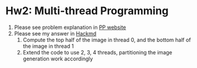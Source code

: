 # Hw2: Multi-thread Programming

1. Please see problem explanation in [PP website](https://nycu-sslab.github.io/PP-f22/assignments/HW2/)
2. Please see my answer in [Hackmd](https://hackmd.io/@KPk5hwaKTO6iNsSn0-6oXw/B1qFOX64i)
   1. Compute the top half of the image in thread 0, and the bottom half of the image in thread 1
   2. Extend the code to use 2, 3, 4 threads, partitioning the image generation work accordingly 


